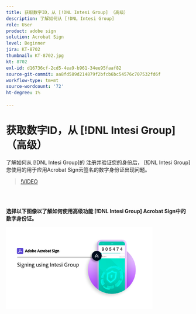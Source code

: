 ```yaml
---
title: 获取数字ID，从 [!DNL Intesi Group] （高级）
description: 了解如何从 [!DNL Intesi Group]
role: User
product: adobe sign
solution: Acrobat Sign
level: Beginner
jira: KT-8702
thumbnail: KT-8702.jpg
kt: 8702
exl-id: d16736cf-2cd5-4ea9-b961-34ee95faaf82
source-git-commit: aa8fd589d214879f2bfcb6bc54576c707532fd6f
workflow-type: tm+mt
source-wordcount: '72'
ht-degree: 1%

---
```


# 获取数字ID，从 [!DNL Intesi Group] （高级）

了解如何从 [!DNL Intesi Group]的 注册并验证您的身份后， [!DNL Intesi Group] 您使用的用于应用Acrobat Sign云签名的数字身份证出现问题。

>[!VIDEO](https://video.tv.adobe.com/v/337065?quality=12&learn=on&hidetitle=true)

<br> 

**选择以下图像以了解如何使用高级功能 [!DNL Intesi Group] Acrobat Sign中的数字身份证。**

[![图像](assets/IntesiSign_400.png)](intesi-sign.md)
